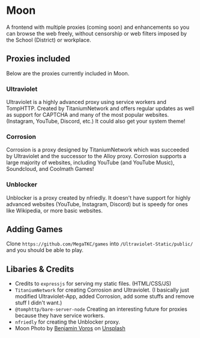 # Moon
A frontend with multiple proxies (coming soon) and enhancements so you can browse the web freely, without censorship or web filters imposed by the School (District) or workplace. 

## Proxies included
Below are the proxies currently included in Moon.

### Ultraviolet
Ultraviolet is a highly advanced proxy using service workers and TompHTTP. Created by TitaniumNetwork and offers regular updates as well as support for CAPTCHA and many of the most popular websites. (Instagram, YouTube, Discord, etc.) It could also get your system theme!

### Corrosion
Corrosion is a proxy designed by TitaniumNetwork which was succeeded by Ultraviolet and the successor to the Alloy proxy. Corrosion supports a large majority of websites, including YouTube (and YouTube Music), Soundcloud, and Coolmath Games!

### Unblocker
Unblocker is a proxy created by nfriedly. It doesn't have support for highly advanced websites (YouTube, Instagram, Discord) but is speedy for ones like Wikipedia, or more basic websites.

## Adding Games
Clone `https://github.com/MegaTKC/games` into `/Ultraviolet-Static/public/` and you should be able to play.

## Libaries & Credits
- Credits to `expressjs` for serving my static files. (HTML/CSS/JS)<br>
- `TitaniumNetwork` for creating Corrosion and Ultraviolet. (I basically just modified Ultraviolet-App, added Corrosion, add some stuffs and remove stuff I didn't want.)
- `@tomphttp/bare-server-node` Creating an interesting future for proxies because they have service workers.
- `nfriedly` for creating the Unblocker proxy.
- Moon Photo by <a href="https://unsplash.com/@vorosbenisop?utm_content=creditCopyText&utm_medium=referral&utm_source=unsplash">Benjamin Voros</a> on <a href="https://unsplash.com/photos/crescent-moon-above-mountain-U-Kty6HxcQc?utm_content=creditCopyText&utm_medium=referral&utm_source=unsplash">Unsplash</a>
  